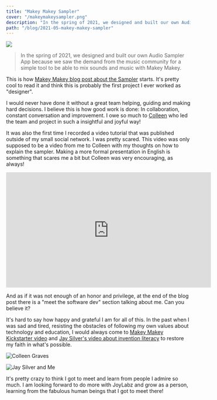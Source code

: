 ```yaml
---
title: "Makey Makey Sampler"
cover: "/makeymakeysampler.png"
description: "In the spring of 2021, we designed and built our own Audio Sampler App because we saw the demand from the Makey Makey community."
path: "/blog/2021-05-makey-makey-sampler"
---
```


[![](makeymakeysampler.png)](https://apps.makeymakey.com/sampler/)

> In the spring of 2021, we designed and built our own Audio Sampler App because we saw the demand from the music community for a simple tool to be able to mix sounds and music with Makey Makey.

This is how [Makey Makey blog post about the Sampler](https://makeymakey.com/blogs/blog/check-out-our-sampler-app) starts. It's pretty cool to read it and think this is probably the first project I ever worked as "designer".

I would never have done it without a great team helping, guiding and making hard decisions. I believe this is how good work is done: In collaboration, constant conversation and improvement. I owe so much to [Colleen](https://twitter.com/gravescolleen) who led the team and project in such a insightful and joyful way!

It was also the first time I recorded a video tutorial that was published outside of my small social network. I was pretty scared. This video was only supposed to be a video from me to Colleen with my thoughts on how to explain the sampler. Making a more formal presentation in English is something that scares me a bit but Colleen was very encouraging, as always!

<iframe width="560" height="315" src="https://www.youtube-nocookie.com/embed/Zj7ezjOlPbc" title="YouTube video player" frameborder="0" allow="accelerometer; autoplay; clipboard-write; encrypted-media; gyroscope; picture-in-picture" allowfullscreen></iframe>

And as if it was not enough of an honor and privilege, at the end of the blog post there is a "meet the software dev" section talking about me. Can you believe it?

It's hard to say how happy and grateful I am for all of this. In the past when I was sad and tired, resisting the obstacles of following my own values about technology and education, I would always come to [Makey Makey Kickstarter video](https://www.youtube.com/watch?v=rfQqh7iCcOU) and [Jay Silver's video about invention literacy](https://www.youtube.com/watch?v=ibrwte1QqUE) to restore my faith in what's possible.

<div class="row">

<div>

![Colleen Graves](https://pbs.twimg.com/profile_images/934230015486525441/oYWEMgPC_400x400.jpg)

</div>

<div>

![Jay Silver and Me](https://cdn.shopify.com/s/files/1/0162/8612/files/3hHXz_MCnzjUAPh1JG1rG54lM8Y0zv-jr89T-dALjJQjfKmcKpo5pV-nMiXb_Q9k2sqRJv-jabPr4ahND4rZkWPTWVi8waI_pUhcARcOv5TJftXnri13XuGFYWVNUR0fZhLLehsuvQrmtA_pMo4N_V5SHofEVM7_FHZU9vjCWoHX5Y_4I_BeFa_480x480.jpg?v=1628114239)

</div>

</div>

It's pretty crazy to think I got to meet and learn from people I admire so much. I am looking forward to do more with JoyLabz and grow as a person, learning from the fabulous human beings that I got to meet there!
